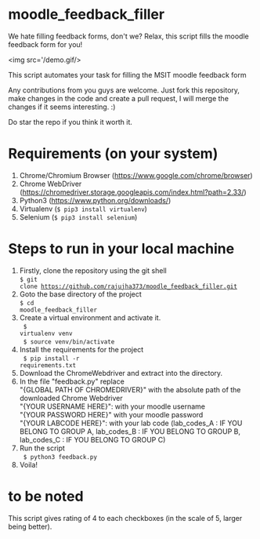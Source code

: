 # moodle_feedback_filler
We hate filling feedback forms, don't we? Relax, this script fills the moodle feedback form for you!

<img src='/demo.gif/>

This script automates your task for filling the MSIT moodle feedback form

Any contributions from you guys are welcome. Just fork this repository, make changes in the code and create a pull request, I will merge the changes if it seems interesting. :)

Do star the repo if you think it worth it.

# Requirements (on your system)
1. Chrome/Chromium Browser (https://www.google.com/chrome/browser)
2. Chrome WebDriver (https://chromedriver.storage.googleapis.com/index.html?path=2.33/)
3. Python3 (https://www.python.org/downloads/)
4. Virtualenv (<code>$ pip3 install virtualenv</code>)
5. Selenium (<code>$ pip3 install selenium</code>)

# Steps to run in your local machine
1. Firstly, clone the repository using the git shell <br>
<code>$ git clone https://github.com/rajujha373/moodle_feedback_filler.git</code> 
2. Goto the base directory of the project <br>
<code>$ cd moodle_feedback_filler</code>  
3. Create a virtual environment and activate it.<br> 
<code> $ virtualenv venv </code><br>
<code> $ source venv/bin/activate </code>
4. Install the requirements for the project<br> 
<code> $ pip install -r requirements.txt </code>
6. Download the ChromeWebdriver and extract into the directory.
7. In the file "feedback.py" replace <br>
      "{GLOBAL PATH OF CHROMEDRIVER}" with the absolute path of the downloaded Chrome Webdriver<br>
      "{YOUR USERNAME HERE}": with your moodle username<br>
      "{YOUR PASSWORD HERE}" with your moodle password<br>
      "{YOUR LABCODE HERE}": with your lab code (lab_codes_A : IF YOU BELONG TO GROUP A, lab_codes_B : IF YOU BELONG TO GROUP B, lab_codes_C : IF YOU BELONG TO GROUP C)<br>
5. Run the script<br>
<code> $ python3 feedback.py</code>
6. Voila!

# to be noted

This script gives rating of 4 to each checkboxes (in the scale of 5, larger being better). 

